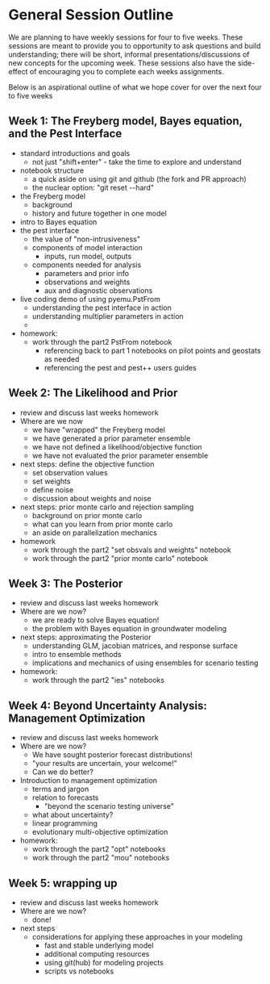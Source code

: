 # General Session Outline

We are planning to have weekly sessions for four to five weeks.  These sessions are meant to provide you to opportunity to ask questions and build understanding; there will be short, informal presentations/discussions of new concepts for the upcoming week.  These sessions also have the side-effect of encouraging you to complete each weeks assignments.  

Below is an aspirational outline of what we hope cover for over the next four to five weeks

## Week 1: The Freyberg model, Bayes equation, and the Pest Interface

- standard introductions and goals
    + not just "shift+enter" - take the time to explore and understand
- notebook structure
    + a quick aside on using git and github (the fork and PR approach)
    + the nuclear option: "git reset --hard"
- the Freyberg model
    + background
    + history and future together in one model
- intro to Bayes equation
- the pest interface 
    + the value of "non-intrusiveness"
    + components of model interaction
        * inputs, run model, outputs
    + components needed for analysis
        * parameters and prior info
        * observations and weights
        * aux and diagnostic observations
- live coding demo of using pyemu.PstFrom
    + understanding the pest interface in action
    + understanding multiplier parameters in action
    + 
- homework:
    + work through the part2 PstFrom notebook
        * referencing back to part 1 notebooks on pilot points and geostats as needed
        * referencing the pest and pest++ users guides 
        

## Week 2: The Likelihood and Prior

- review and discuss last weeks homework
- Where are we now
    + we have "wrapped" the Freyberg model
    + we have generated a prior parameter ensemble
    + we have not defined a likelihood/objective function
    + we have not evaluated the prior parameter ensemble
- next steps: define the objective function
    + set observation values
    + set weights
    + define noise
    + discussion about weights and noise
- next steps: prior monte carlo and rejection sampling
    + background on prior monte carlo
    + what can you learn from prior monte carlo
    + an aside on parallelization mechanics
- homework
    + work through the part2 "set obsvals and weights" notebook
    + work through the part2 "prior monte carlo" notebook
    

## Week 3: The Posterior

- review and discuss last weeks homework
- Where are we now?
    + we are ready to solve Bayes equation!
    + the problem with Bayes equation in groundwater modeling
- next steps: approximating the Posterior
    + understanding GLM, jacobian matrices, and response surface
    + intro to ensemble methods
    + implications and mechanics of using ensembles for scenario testing
- homework:
    + work through the part2 "ies" notebooks


## Week 4: Beyond Uncertainty Analysis: Management Optimization

- review and discuss last weeks homework
- Where are we now?
    + We have sought posterior forecast distributions!
    + "your results are uncertain, your welcome!"
    + Can we do better?
- Introduction to management optimization
    + terms and jargon
    + relation to forecasts
        * "beyond the scenario testing universe"
    + what about uncertainty?
    + linear programming
    + evolutionary multi-objective optimization
- homework:
    + work through the part2 "opt" notebooks
    + work through the part2 "mou" notebooks


## Week 5: wrapping up

- review and discuss last weeks homework
- Where are we now?
    + done!
- next steps
    + considerations for applying these approaches in your modeling
        * fast and stable underlying model
        * additional computing resources
        * using git(hub) for modeling projects
        * scripts vs notebooks

